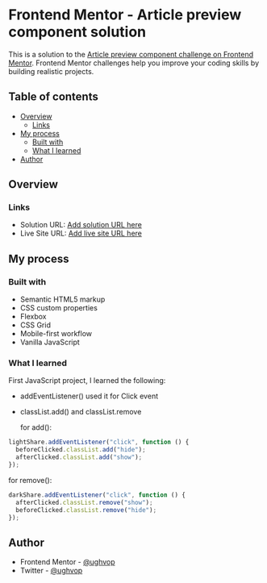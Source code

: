 # Frontend Mentor - Article preview component solution

This is a solution to the [Article preview component challenge on Frontend Mentor](https://www.frontendmentor.io/challenges/article-preview-component-dYBN_pYFT). Frontend Mentor challenges help you improve your coding skills by building realistic projects.

## Table of contents

- [Overview](#overview)
  - [Links](#links)
- [My process](#my-process)
  - [Built with](#built-with)
  - [What I learned](#what-i-learned)
- [Author](#author)

## Overview

### Links

- Solution URL: [Add solution URL here](https://your-solution-url.com)
- Live Site URL: [Add live site URL here](https://your-live-site-url.com)

## My process

### Built with

- Semantic HTML5 markup
- CSS custom properties
- Flexbox
- CSS Grid
- Mobile-first workflow
- Vanilla JavaScript

### What I learned

First JavaScript project, I learned the following:

- addEventListener()
  used it for Click event

- classList.add() and classList.remove
  
  for add():

```js
lightShare.addEventListener("click", function () {
  beforeClicked.classList.add("hide");
  afterClicked.classList.add("show");
});
```

for remove():

```js
darkShare.addEventListener("click", function () {
  afterClicked.classList.remove("show");
  beforeClicked.classList.remove("hide");
});
```

## Author

- Frontend Mentor - [@ughvop](https://www.frontendmentor.io/profile/ughvop)
- Twitter - [@ughvop](https://www.twitter.com/ughvop)
